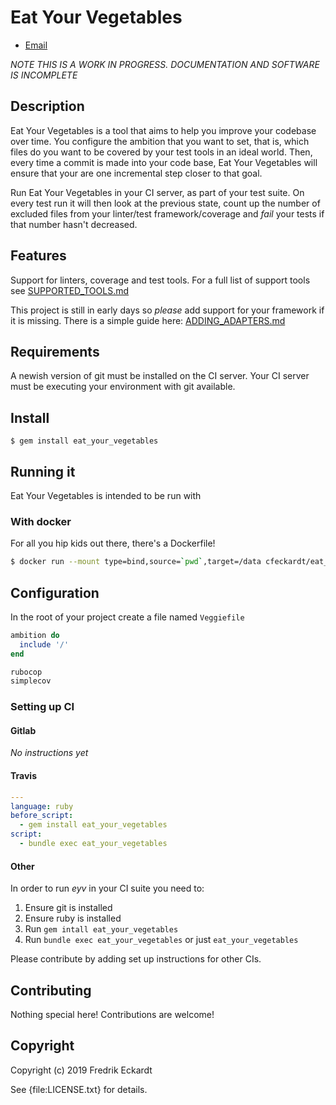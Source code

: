 # Eat Your Vegetables

* [Email](mailto:cfeckardt@gmail.com)

_NOTE THIS IS A WORK IN PROGRESS. DOCUMENTATION AND SOFTWARE IS INCOMPLETE_

## Description
Eat Your Vegetables is a tool that aims to help you improve your codebase over
time. You configure the ambition that you want to set, that is, which files do
you want to be covered by your test tools in an ideal world. Then, every time a
commit is made into your code base, Eat Your Vegetables will ensure that your
are one incremental step closer to that goal.

Run Eat Your Vegetables in your CI server, as part of your test suite. On every
test run it will then look at the previous state, count up the number of
excluded files from your linter/test framework/coverage and _fail_ your tests if
that number hasn't decreased.

## Features
Support for linters, coverage and test tools. For a full list of support tools
see [SUPPORTED_TOOLS.md](docs/SUPPORTED_TOOLS.md)

This project is still in early days so _please_ add support for your framework
if it is missing. There is a simple guide here: [ADDING_ADAPTERS.md](docs/ADDING_ADAPTERS.md)

## Requirements

A newish version of git must be installed on the CI server. Your CI server must
be executing your environment with git available.

## Install

    $ gem install eat_your_vegetables

## Running it

Eat Your Vegetables is intended to be run with

### With docker

For all you hip kids out there, there's a Dockerfile!

```bash
$ docker run --mount type=bind,source=`pwd`,target=/data cfeckardt/eat_your_vegetables:latest
```

## Configuration

In the root of your project create a file named `Veggiefile`

```ruby
ambition do
  include '/'
end

rubocop
simplecov
```

### Setting up CI

#### Gitlab

_No instructions yet_

#### Travis

```yaml
---
language: ruby
before_script:
  - gem install eat_your_vegetables
script:
  - bundle exec eat_your_vegetables

```

#### Other

In order to run _eyv_ in your CI suite you need to:

1. Ensure git is installed
2. Ensure ruby is installed
3. Run `gem intall eat_your_vegetables`
4. Run `bundle exec eat_your_vegetables` or just `eat_your_vegetables`

Please contribute by adding set up instructions for other CIs.



## Contributing

Nothing special here! Contributions are welcome!

## Copyright

Copyright (c) 2019 Fredrik Eckardt

See {file:LICENSE.txt} for details.
